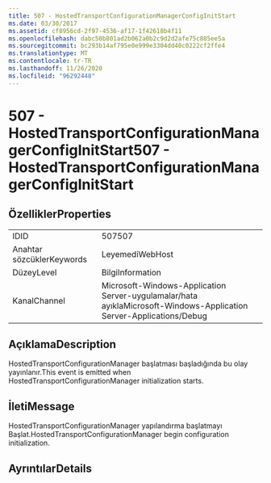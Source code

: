 ```yaml
---
title: 507 - HostedTransportConfigurationManagerConfigInitStart
ms.date: 03/30/2017
ms.assetid: cf8956cd-2f97-4536-af17-1f42618b4f11
ms.openlocfilehash: dabc50b801ad2b062a0b2c9d2d2afe75c885ee5a
ms.sourcegitcommit: bc293b14af795e0e999e3304dd40c0222cf2ffe4
ms.translationtype: MT
ms.contentlocale: tr-TR
ms.lasthandoff: 11/26/2020
ms.locfileid: "96292448"
---
```

# <a name="507---hostedtransportconfigurationmanagerconfiginitstart"></a><span data-ttu-id="44d70-102">507 - HostedTransportConfigurationManagerConfigInitStart</span><span class="sxs-lookup"><span data-stu-id="44d70-102">507 - HostedTransportConfigurationManagerConfigInitStart</span></span>

## <a name="properties"></a><span data-ttu-id="44d70-103">Özellikler</span><span class="sxs-lookup"><span data-stu-id="44d70-103">Properties</span></span>  
  
|||  
|-|-|  
|<span data-ttu-id="44d70-104">ID</span><span class="sxs-lookup"><span data-stu-id="44d70-104">ID</span></span>|<span data-ttu-id="44d70-105">507</span><span class="sxs-lookup"><span data-stu-id="44d70-105">507</span></span>|  
|<span data-ttu-id="44d70-106">Anahtar sözcükler</span><span class="sxs-lookup"><span data-stu-id="44d70-106">Keywords</span></span>|<span data-ttu-id="44d70-107">Leyemedi</span><span class="sxs-lookup"><span data-stu-id="44d70-107">WebHost</span></span>|  
|<span data-ttu-id="44d70-108">Düzey</span><span class="sxs-lookup"><span data-stu-id="44d70-108">Level</span></span>|<span data-ttu-id="44d70-109">Bilgi</span><span class="sxs-lookup"><span data-stu-id="44d70-109">Information</span></span>|  
|<span data-ttu-id="44d70-110">Kanal</span><span class="sxs-lookup"><span data-stu-id="44d70-110">Channel</span></span>|<span data-ttu-id="44d70-111">Microsoft-Windows-Application Server-uygulamalar/hata ayıkla</span><span class="sxs-lookup"><span data-stu-id="44d70-111">Microsoft-Windows-Application Server-Applications/Debug</span></span>|  
  
## <a name="description"></a><span data-ttu-id="44d70-112">Açıklama</span><span class="sxs-lookup"><span data-stu-id="44d70-112">Description</span></span>  

 <span data-ttu-id="44d70-113">HostedTransportConfigurationManager başlatması başladığında bu olay yayınlanır.</span><span class="sxs-lookup"><span data-stu-id="44d70-113">This event is emitted when HostedTransportConfigurationManager initialization starts.</span></span>  
  
## <a name="message"></a><span data-ttu-id="44d70-114">İleti</span><span class="sxs-lookup"><span data-stu-id="44d70-114">Message</span></span>  

 <span data-ttu-id="44d70-115">HostedTransportConfigurationManager yapılandırma başlatmayı Başlat.</span><span class="sxs-lookup"><span data-stu-id="44d70-115">HostedTransportConfigurationManager begin configuration initialization.</span></span>  
  
## <a name="details"></a><span data-ttu-id="44d70-116">Ayrıntılar</span><span class="sxs-lookup"><span data-stu-id="44d70-116">Details</span></span>
